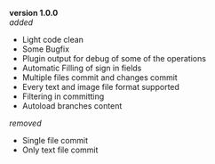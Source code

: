 **version 1.0.0**  
*added*  
+ Light code clean  
+ Some Bugfix  
+ Plugin output for debug of some of the operations  
+ Automatic Filling of sign in fields  
+ Multiple files commit and changes commit  
+ Every text and image file format supported   
+ Filtering in committing  
+ Autoload branches content  

*removed*  
+ Single file commit  
+ Only text file commit  

